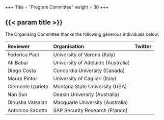 +++
Title = "Program Committee"
weight = 30
+++

## {{< param title >}}

The Organising Committee thanks the following generous individuals below:






| **Reviewer**		 | **Organisation** 	 | **Twitter**	 	 |
|:---------------|:-------------------|:---------------|
|Federica Paci|University of Verona (Italy)|       |
|Ali Babar|University of Adelaide (Australia)|     |
|Diego Costa|Concordia University (Canada)|        |
|Maura Pintor|University of Cagliari (Italy)|      |
|Clemente Izurieta|Montana State University (USA)| |
|Nan Sun|Deakin University (Australia)|            |
|Dinusha Vatsalan|Macquarie University (Australia)|        |
|Antonino Sabetta  | SAP Security Research (France)  |  |
